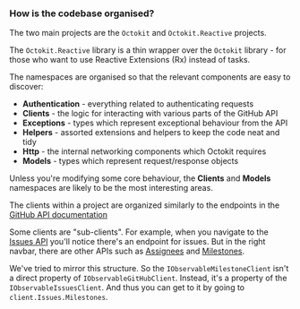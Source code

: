 ### How is the codebase organised?

The two main projects are the `Octokit` and `Octokit.Reactive` projects.

The `Octokit.Reactive` library is a thin wrapper over the `Octokit`
library - for those who want to use Reactive Extensions (Rx) instead of tasks.

The namespaces are organised so that the relevant components are easy to discover:

- **Authentication** - everything related to authenticating requests
- **Clients** - the logic for interacting with various parts of the GitHub API
- **Exceptions** - types which represent exceptional behaviour from the API
- **Helpers** - assorted extensions and helpers to keep the code neat and tidy
- **Http** - the internal networking components which Octokit requires
- **Models** - types which represent request/response objects

Unless you're modifying some core behaviour, the **Clients** and **Models** namespaces
are likely to be the most interesting areas.

The clients within a project are organized similarly to the endpoints in the
[GitHub API documentation](http://docs.github.com/rest/)

Some clients are "sub-clients". For example, when you navigate to the
[Issues API](https://docs.github.com/rest/issues/) you'll notice there's an
endpoint for issues. But in the right navbar, there are other APIs such as
[Assignees](https://docs.github.com/rest/issues/assignees/) and
[Milestones](https://docs.github.com/rest/issues/milestones/).

We've tried to mirror this structure. So the `IObservableMilestoneClient` isn't
a direct property of `IObservableGitHubClient`. Instead, it's a property of the
`IObservableIssuesClient`. And thus you can get to it by going to
`client.Issues.Milestones`.
